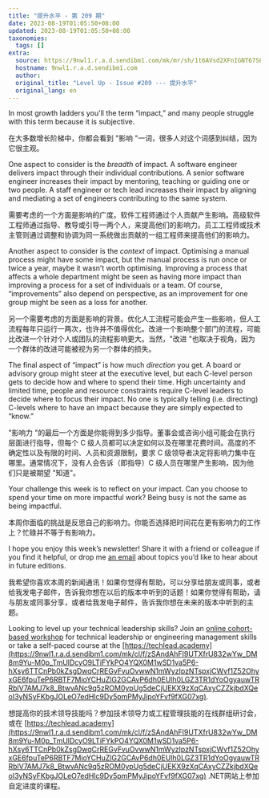 ```yaml
---
title: "提升水平 - 第 209 期"
date: 2023-08-19T01:05:50+08:00
updated: 2023-08-19T01:05:50+08:00
taxonomies:
  tags: []
extra:
  source: https://9nwl1.r.a.d.sendibm1.com/mk/mr/sh/1t6AVsd2XFnIGNT67S6MBh3XqKHXJV/puPC_craplCh
  hostname: 9nwl1.r.a.d.sendibm1.com
  author: 
  original_title: "Level Up - Issue #209 --- 提升水平"
  original_lang: en
---
```


In most growth ladders you'll the term “impact,” and many people struggle with this term because it is subjective.   

在大多数增长阶梯中，你都会看到 "影响 "一词，很多人对这个词感到纠结，因为它很主观。

One aspect to consider is the _breadth_ of impact. A software engineer delivers impact through their individual contributions. A senior software engineer increases their impact by mentoring, teaching or guiding one or two people. A staff engineer or tech lead increases their impact by aligning and mediating a set of engineers contributing to the same system.  

需要考虑的一个方面是影响的广度。软件工程师通过个人贡献产生影响。高级软件工程师通过指导、教导或引导一两个人，来提高他们的影响力。员工工程师或技术主管则通过调整和协调为同一系统做出贡献的一组工程师来提高他们的影响力。

Another aspect to consider is the _context_ of impact. Optimising a manual process might have some impact, but the manual process is run once or twice a year, maybe it wasn’t worth optimising. Improving a process that affects a whole department might be seen as having more impact than improving a process for a set of individuals or a team. Of course, “improvements” also depend on perspective, as an improvement for one group might be seen as a loss for another.  

另一个需要考虑的方面是影响的背景。优化人工流程可能会产生一些影响，但人工流程每年只运行一两次，也许并不值得优化。改进一个影响整个部门的流程，可能比改进一个针对个人或团队的流程影响更大。当然，"改进 "也取决于视角，因为一个群体的改进可能被视为另一个群体的损失。

The final aspect of “impact” is how much _direction_ you get. A board or advisory group might steer at the executive level, but each C-level person gets to decide how and where to spend their time. High uncertainty and limited time, people and resource constraints require C-level leaders to decide where to focus their impact. No one is typically telling (i.e. directing) C-levels where to have an impact because they are simply expected to “know.”  

"影响力 "的最后一个方面是你能得到多少指导。董事会或咨询小组可能会在执行层面进行指导，但每个 C 级人员都可以决定如何以及在哪里花费时间。高度的不确定性以及有限的时间、人员和资源限制，要求 C 级领导者决定将影响力集中在哪里。通常情况下，没有人会告诉（即指导）C 级人员在哪里产生影响，因为他们只是被期望 "知道"。

Your challenge this week is to reflect on your impact. Can you choose to spend your time on more impactful work? Being busy is not the same as being impactful.  

本周你面临的挑战是反思自己的影响力。你能否选择把时间花在更有影响力的工作上？忙碌并不等于有影响力。

I hope you enjoy this week’s newsletter! Share it with a friend or colleague if you find it helpful, or drop me [an email](mailto:pat@patkua.com?subject=Future%20Level%20Up%20Newsletter%20Topic) about topics you’d like to hear about in future editions.  

我希望你喜欢本周的新闻通讯！如果你觉得有帮助，可以分享给朋友或同事，或者给我发电子邮件，告诉我你想在以后的版本中听到的话题！如果你觉得有帮助，请与朋友或同事分享，或者给我发电子邮件，告诉我你想在未来的版本中听到的主题。

Looking to level up your technical leadership skills? Join an [online cohort-based workshop](https://9nwl1.r.a.d.sendibm1.com/mk/cl/f/fogPiz9iC4M5CE2GUAF4uWJ7cihdpZQFxeoeT0Ut0xkV2iZ19lFVbXZnY2fou_WdDZ6Tnmnpr5eYab5O1Tte8VHqX5Hny2OZzAoOOlqis-BH9DUCFBK9RDeCSic81VVwbB58GaSE0P_-vOXbex_4IuMaqFNioG71f3AwevcScnzV6gk4EHr4j6wtholML___BfknF8VZePII9jGxyavDAyQbI67livkyWIvlxkA2XydeS-b8WPKwRb3NfPc0KLhC_w_PZtX7alS8jTELJ3KhXhVpNOMKQizRq9ymogv4JApDzaQUE6cfb26VztP5DWPo) for technical leadership or engineering management skills or take a self-paced course at the [https://techlead.academy](https://9nwl1.r.a.d.sendibm1.com/mk/cl/f/zSAndAhFI9UTXfrU832wYw_DM8m9Yu-M0p_TmUlDcyO9LTiFYkPO4YQX0M1wSD1va5P6-hXsy6TTCnPb0kZsgDwqCrREGvFvuOvwwN1mWyzIpzNTspxjCWvf1Z52OhyxGE6fpuTeP6RBTF7MioYCHuZlG2GCAvP6dh0EUlh0LGZ3TR1dYoOgyauwTRRblV7AMJ7k8_BtwvANc9q5zROM0ypUg5deCjUEKX9zXqCAxyCZZkjbdXQeoI3yNSyFKbgJOLeO7edHlc9Dy5pmPMyJipoYFvf9fXG07xg).  

想提高你的技术领导技能吗？参加技术领导力或工程管理技能的在线群组研讨会，或在 [https://techlead.academy](https://9nwl1.r.a.d.sendibm1.com/mk/cl/f/zSAndAhFI9UTXfrU832wYw_DM8m9Yu-M0p_TmUlDcyO9LTiFYkPO4YQX0M1wSD1va5P6-hXsy6TTCnPb0kZsgDwqCrREGvFvuOvwwN1mWyzIpzNTspxjCWvf1Z52OhyxGE6fpuTeP6RBTF7MioYCHuZlG2GCAvP6dh0EUlh0LGZ3TR1dYoOgyauwTRRblV7AMJ7k8_BtwvANc9q5zROM0ypUg5deCjUEKX9zXqCAxyCZZkjbdXQeoI3yNSyFKbgJOLeO7edHlc9Dy5pmPMyJipoYFvf9fXG07xg) .NET网站上参加自定进度的课程。
